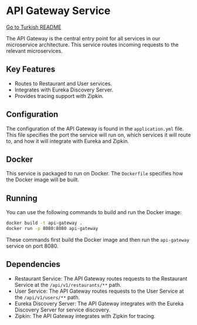 
# API Gateway Service

[Go to Turkish README](README_TR.md)

The API Gateway is the central entry point for all services in our microservice architecture. This service routes incoming requests to the relevant microservices.

## Key Features

- Routes to Restaurant and User services.
- Integrates with Eureka Discovery Server.
- Provides tracing support with Zipkin.

## Configuration

The configuration of the API Gateway is found in the `application.yml` file. This file specifies the port the service will run on, which services it will route to, and how it will integrate with Eureka and Zipkin.

## Docker

This service is packaged to run on Docker. The `Dockerfile` specifies how the Docker image will be built.

## Running

You can use the following commands to build and run the Docker image:

```bash
docker build -t api-gateway .
docker run -p 8080:8080 api-gateway
```

These commands first build the Docker image and then run the `api-gateway` service on port 8080.

## Dependencies

- Restaurant Service: The API Gateway routes requests to the Restaurant Service at the `/api/v1/restaurants/**` path.
- User Service: The API Gateway routes requests to the User Service at the `/api/v1/users/**` path.
- Eureka Discovery Server: The API Gateway integrates with the Eureka Discovery Server for service discovery.
- Zipkin: The API Gateway integrates with Zipkin for tracing.

